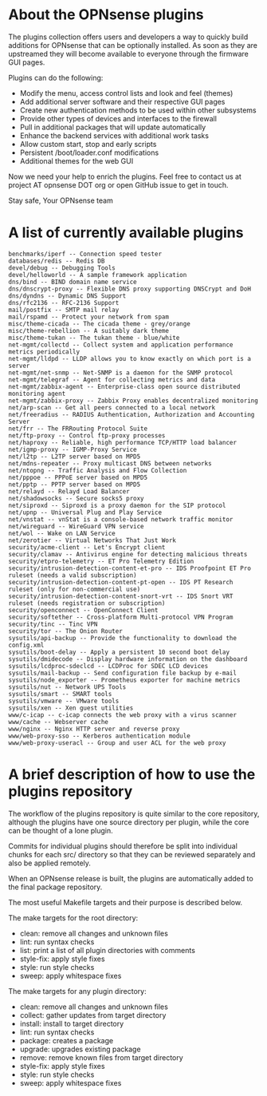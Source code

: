 About the OPNsense plugins
==========================

The plugins collection offers users and developers a way to quickly
build additions for OPNsense that can be optionally installed.  As
soon as they are upstreamed they will become available to everyone
through the firmware GUI pages.

Plugins can do the following:

* Modify the menu, access control lists and look and feel (themes)
* Add additional server software and their respective GUI pages
* Create new authentication methods to be used within other subsystems
* Provide other types of devices and interfaces to the firewall
* Pull in additional packages that will update automatically
* Enhance the backend services with additional work tasks
* Allow custom start, stop and early scripts
* Persistent /boot/loader.conf modifications
* Additional themes for the web GUI

Now we need your help to enrich the plugins.  Feel free to contact us
at project AT opnsense DOT org or open GitHub issue to get in touch.


Stay safe,
Your OPNsense team

A list of currently available plugins
=====================================

```
benchmarks/iperf -- Connection speed tester
databases/redis -- Redis DB
devel/debug -- Debugging Tools
devel/helloworld -- A sample framework application
dns/bind -- BIND domain name service
dns/dnscrypt-proxy -- Flexible DNS proxy supporting DNSCrypt and DoH
dns/dyndns -- Dynamic DNS Support
dns/rfc2136 -- RFC-2136 Support
mail/postfix -- SMTP mail relay
mail/rspamd -- Protect your network from spam
misc/theme-cicada -- The cicada theme - grey/orange
misc/theme-rebellion -- A suitably dark theme
misc/theme-tukan -- The tukan theme - blue/white
net-mgmt/collectd -- Collect system and application performance metrics periodically
net-mgmt/lldpd -- LLDP allows you to know exactly on which port is a server
net-mgmt/net-snmp -- Net-SNMP is a daemon for the SNMP protocol
net-mgmt/telegraf -- Agent for collecting metrics and data
net-mgmt/zabbix-agent -- Enterprise-class open source distributed monitoring agent
net-mgmt/zabbix-proxy -- Zabbix Proxy enables decentralized monitoring
net/arp-scan -- Get all peers connected to a local network
net/freeradius -- RADIUS Authentication, Authorization and Accounting Server
net/frr -- The FRRouting Protocol Suite
net/ftp-proxy -- Control ftp-proxy processes
net/haproxy -- Reliable, high performance TCP/HTTP load balancer
net/igmp-proxy -- IGMP-Proxy Service
net/l2tp -- L2TP server based on MPD5
net/mdns-repeater -- Proxy multicast DNS between networks
net/ntopng -- Traffic Analysis and Flow Collection
net/pppoe -- PPPoE server based on MPD5
net/pptp -- PPTP server based on MPD5
net/relayd -- Relayd Load Balancer
net/shadowsocks -- Secure socks5 proxy
net/siproxd -- Siproxd is a proxy daemon for the SIP protocol
net/upnp -- Universal Plug and Play Service
net/vnstat -- vnStat is a console-based network traffic monitor
net/wireguard -- WireGuard VPN service
net/wol -- Wake on LAN Service
net/zerotier -- Virtual Networks That Just Work
security/acme-client -- Let's Encrypt client
security/clamav -- Antivirus engine for detecting malicious threats
security/etpro-telemetry -- ET Pro Telemetry Edition
security/intrusion-detection-content-et-pro -- IDS Proofpoint ET Pro ruleset (needs a valid subscription)
security/intrusion-detection-content-pt-open -- IDS PT Research ruleset (only for non-commercial use)
security/intrusion-detection-content-snort-vrt -- IDS Snort VRT ruleset (needs registration or subscription)
security/openconnect -- OpenConnect Client
security/softether -- Cross-platform Multi-protocol VPN Program
security/tinc -- Tinc VPN
security/tor -- The Onion Router
sysutils/api-backup -- Provide the functionality to download the config.xml
sysutils/boot-delay -- Apply a persistent 10 second boot delay
sysutils/dmidecode -- Display hardware information on the dashboard
sysutils/lcdproc-sdeclcd -- LCDProc for SDEC LCD devices
sysutils/mail-backup -- Send configuration file backup by e-mail
sysutils/node_exporter -- Prometheus exporter for machine metrics
sysutils/nut -- Network UPS Tools
sysutils/smart -- SMART tools
sysutils/vmware -- VMware tools
sysutils/xen -- Xen guest utilities
www/c-icap -- c-icap connects the web proxy with a virus scanner
www/cache -- Webserver cache
www/nginx -- Nginx HTTP server and reverse proxy
www/web-proxy-sso -- Kerberos authentication module
www/web-proxy-useracl -- Group and user ACL for the web proxy
```

A brief description of how to use the plugins repository
========================================================

The workflow of the plugins repository is quite similar to the
core repository, although the plugins have one source directory
per plugin, while the core can be thought of a lone plugin.

Commits for individual plugins should therefore be split into
individual chunks for each src/ directory so that they can be
reviewed separately and also be applied remotely.

When an OPNsense release is built, the plugins are automatically
added to the final package repository.

The most useful Makefile targets and their purpose is described
below.

The make targets for the root directory:

* clean:	remove all changes and unknown files
* lint:		run syntax checks
* list:		print a list of all plugin directories with comments
* style-fix:	apply style fixes
* style:	run style checks
* sweep:	apply whitespace fixes

The make targets for any plugin directory:

* clean:	remove all changes and unknown files
* collect:	gather updates from target directory
* install:	install to target directory
* lint:		run syntax checks
* package:	creates a package
* upgrade:	upgrades existing package
* remove:	remove known files from target directory
* style-fix:	apply style fixes
* style:	run style checks
* sweep:	apply whitespace fixes
